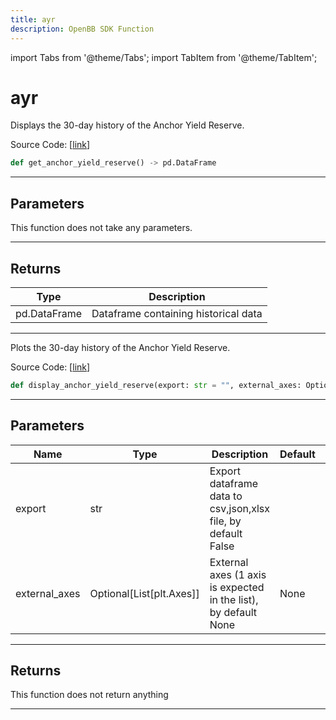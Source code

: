 ```yaml
---
title: ayr
description: OpenBB SDK Function
---
```


import Tabs from '@theme/Tabs';
import TabItem from '@theme/TabItem';

# ayr

<Tabs>
<TabItem value="model" label="Model" default>

Displays the 30-day history of the Anchor Yield Reserve.

Source Code: [[link](https://github.com/OpenBB-finance/OpenBBTerminal/tree/main/openbb_terminal/cryptocurrency/defi/terraengineer_model.py#L63)]

```python
def get_anchor_yield_reserve() -> pd.DataFrame
```
---
## Parameters

This function does not take any parameters.

---
## Returns

| Type | Description |
| ---- | ----------- |
| pd.DataFrame | Dataframe containing historical data |

---


</TabItem>
<TabItem value="view" label="View">

Plots the 30-day history of the Anchor Yield Reserve.

Source Code: [[link](https://github.com/OpenBB-finance/OpenBBTerminal/tree/main/openbb_terminal/cryptocurrency/defi/terraengineer_view.py#L85)]

```python
def display_anchor_yield_reserve(export: str = "", external_axes: Optional[List[matplotlib.axes._axes.Axes]] = None) -> None
```
---
## Parameters

| Name | Type | Description | Default | Optional |
| ---- | ---- | ----------- | ------- | -------- |
| export | str | Export dataframe data to csv,json,xlsx file, by default False |  | True |
| external_axes | Optional[List[plt.Axes]] | External axes (1 axis is expected in the list), by default None | None | True |

---
## Returns

This function does not return anything

---


</TabItem>
</Tabs>